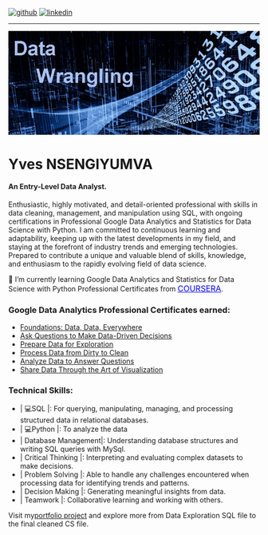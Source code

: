 
[<img src='https://cdn.jsdelivr.net/npm/simple-icons@3.0.1/icons/github.svg' alt='github' height='40'>](https://github.com/JoeYves) 
[<img src='https://cdn.jsdelivr.net/npm/simple-icons@3.0.1/icons/linkedin.svg' alt='linkedin' height='40'>](https://www.linkedin.com/in/yves-nsengiyumva-a108a117b/)  

<hr>
 

![An Entry-Level Data Analyst.](pic_data_wrangling.jpeg)

# Yves NSENGIYUMVA

#### An Entry-Level Data Analyst.

Enthusiastic, highly motivated, and detail-oriented professional with skills in data cleaning, management, and manipulation using SQL, with ongoing certifications in Professional Google Data Analytics and Statistics for Data Science with Python. I am committed to continuous learning and adaptability, keeping up with the latest developments in my field, and staying at the forefront of industry trends and emerging technologies. Prepared to contribute a unique and valuable blend of skills, knowledge, and enthusiasm to the rapidly evolving field of data science.

🔭 I’m currently learning Google Data Analytics and Statistics for Data Science with Python Professional Certificates from
<a href="https://www.coursera.org/learn/statistics-for-data-science-python" style="font-size: 16px; color: blue;">COURSERA</a>.

### Google Data Analytics Professional Certificates earned:
* <a href="https://www.coursera.org/account/accomplishments/verify/RBQ2QBE2KFBX">Foundations: Data, Data, Everywhere</a>
* <a href="https://www.coursera.org/account/accomplishments/verify/5JVM7LYBVBS7">Ask Questions to Make Data-Driven Decisions</a>
* <a href="https://www.coursera.org/account/accomplishments/verify/MDRRVDB75WVC">Prepare Data for Exploration</a>
* <a href="https://www.coursera.org/account/accomplishments/verify/GZ4SWLYKHUGM">Process Data from Dirty to Clean</a>
* <a href="https://www.coursera.org/account/accomplishments/verify/AH92D5ZHUFYH">Analyze Data to Answer Questions</a>
* <a href="https://www.coursera.org/account/accomplishments/verify/DVPNKFWRHPWA ">Share Data Through the Art of Visualization</a>

### Technical Skills:   
* | 💻SQL |: For querying, manipulating, managing, and processing structured data in relational databases.
* | 💻Python |: To analyze the data
* | Database Management|: Understanding database structures and writing SQL queries with MySql.
* | Critical Thinking |: Interpreting and evaluating complex datasets to make decisions.
* | Problem Solving |: Able to handle any challenges encountered when processing data for identifying trends and patterns.
* | Decision Making |: Generating meaningful insights from data.
* | Teamwork |: Collaborative learning and working with others.

Visit my<a href="https://github.com/JoeYves/Employee-Data-Sql-Portfolio/blob/main/README.md">portfolio project</a> and explore more from Data Exploration SQL file to the final cleaned CS file.

















